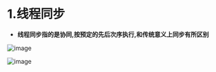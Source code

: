 # 1.线程同步  

* **线程同步指的是协同,按预定的先后次序执行,和传统意义上同步有所区别**  

![image](https://user-images.githubusercontent.com/58176267/173972945-b6b26e19-99d1-40c5-879b-1dc931185861.png)  



![image](https://user-images.githubusercontent.com/58176267/173973642-20ea3e72-225e-4ccd-b24b-354a99eded42.png)




